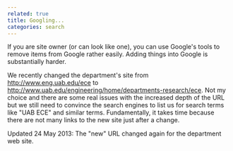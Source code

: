 ```yaml
---
related: true
title: Googling...
categories: search
---
```

If you are site owner (or can look like one), you can use Google's tools to
remove items from Google rather easily. Adding things into Google is
substantially harder.

We recently changed the department's site from
<http://www.eng.uab.edu/ece> to <http://www.uab.edu/engineering/home/departments-research/ece>. 
Not my choice and there are some real 
issues with the increased depth of the URL but we still need to convince the
search engines to list us for search terms like "UAB ECE" and similar terms.
Fundamentally, it takes time because there are not many links to the new site
just after a change.

Updated 24 May 2013:  The "new" URL changed again for the department web site.
